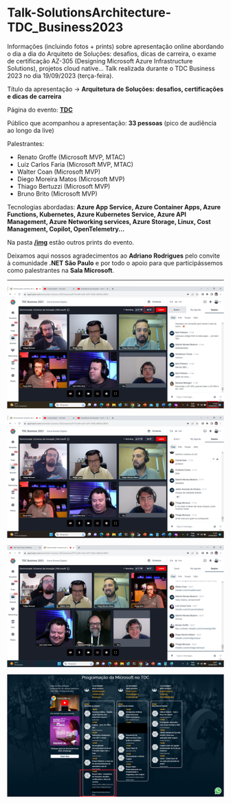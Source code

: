 # Talk-SolutionsArchitecture-TDC_Business2023
Informações (incluindo fotos + prints) sobre apresentação online abordando o dia a dia do Arquiteto de Soluções: desafios, dicas de carreira, o exame de certificação AZ-305 (Designing Microsoft Azure Infrastructure Solutions), projetos cloud native... Talk realizada durante o TDC Business 2023 no dia 19/09/2023 (terça-feira).

Título da apresentação -> **Arquitetura de Soluções: desafios, certificações e dicas de carreira**

Página do evento: [**TDC**](https://promo.thedevconf.com/buss23-microsoft)

Público que acompanhou a apresentação: **33 pessoas** (pico de audiência ao longo da live)

Palestrantes:
- Renato Groffe (Microsoft MVP, MTAC)
- Luiz Carlos Faria (Microsoft MVP, MTAC)
- Walter Coan (Microsoft MVP)
- Diego Moreira Matos (Microsoft MVP)
- Thiago Bertuzzi (Microsoft MVP)
- Bruno Brito (Microsoft MVP)

Tecnologias abordadas: **Azure App Service, Azure Container Apps, Azure Functions, Kubernetes, Azure Kubernetes Service, Azure API Management, Azure Networking services, Azure Storage, Linux, Cost Management, Copilot, OpenTelemetry...**

Na pasta [**/img**](img/) estão outros prints do evento.

Deixamos aqui nossos agradecimentos ao **Adriano Rodrigues** pelo convite à comunidade **.NET São Paulo** e por todo o apoio para que participássemos como palestrantes na **Sala Microsoft**.

---

![Palestrando](img/audiencia.png)

![Palestrando](img/a-06.png)

![Palestrando](img/a-13.png)

![Banner](img/banner.png)
